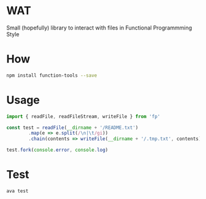 # WAT

Small (hopefully) library to interact with files in Functional Programmming Style


# How
```bash
npm install function-tools --save
```


# Usage

```js
import { readFile, readFileStream, writeFile } from 'fp'

const test = readFile(__dirname + '/README.txt')
        .map(e => e.split(/\n|\t/gi))
        .chain(contents => writeFile(__dirname + '/.tmp.txt', contents))

test.fork(console.error, console.log)
```


# Test

```
ava test
```
